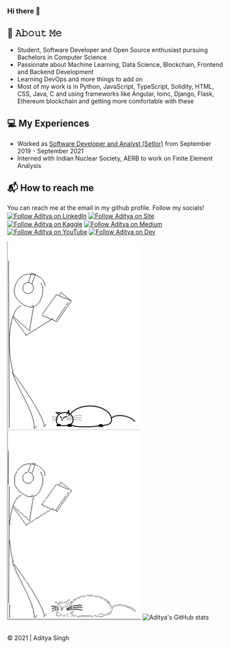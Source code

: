 ### Hi there 👋

<!-- - 🔭 I’m currently working on ...
- 🌱 I’m currently learning ...
- 👯 I’m looking to collaborate on ...
- 🤔 I’m looking for help with ...
- 💬 Ask me about ...
- 📫 How to reach me: ...
- 😄 Pronouns: ...
- ⚡ Fun fact: ... -->

## :book: 𝙰𝚋𝚘𝚞𝚝 𝙼𝚎
- Student, Software Developer and Open Source enthusiast pursuing Bachelors in Computer Science
- Passionate about Machine Learning, Data Science, Blockchain, Frontend and Backend Development
- Learning DevOps and more things to add on
- Most of my work is in Python, JavaScript, TypeScript, Solidity, HTML, CSS, Java, C and using frameworks like Angular, Ioinc, Django, Flask, Ethereum blockchain and getting more comfortable with these

## :computer: My Experiences
- Worked as [Software Developer and Analyst (Setlor)](https://www.setlor.com/) from September 2019 - September 2021
- Interned with Indian Nuclear Society, AERB to work on Finite Element Analysis

## :mailbox_with_mail: How to reach me
You can reach me at the email in my github profile. Follow my socials!<br>
[<img src="https://img.shields.io/badge/LinkedIn-0077B5?style=for-the-badge&logo=linkedin&logoColor=white" height="40em" align="center" alt="Follow Aditya on LinkedIn" title="Follow Aditya on LinkedIn"/>](https://www.linkedin.com/in/aditya-26/)
[<img src="https://img.shields.io/badge/website-000000?style=for-the-badge&logo=About.me&logoColor=white" height="40em" align="center" alt="Follow Aditya on Site" title="Follow Aditya on site"/>](https://aditya26sg.pythonanywhere.com/)
[<img src="https://img.shields.io/badge/Kaggle-20BEFF?style=for-the-badge&logo=Kaggle&logoColor=white" height="40em" align="center" alt="Follow Aditya on Kaggle" title="Follow Aditya on Kaggle"/>](https://www.kaggle.com/aditya26sg)
[<img src="https://img.shields.io/badge/Medium-12100E?style=for-the-badge&logo=medium&logoColor=white" height="40em" align="center" alt="Follow Aditya on Medium" title="Follow Aditya on Medium"/>](https://medium.com/@aditya26sg)
[<img src="https://img.shields.io/badge/YouTube-FF0000?style=for-the-badge&logo=youtube&logoColor=white" height="40em" align="center" alt="Follow Aditya on YouTube" title="Subscribe to YouTube"/>](https://www.youtube.com/channel/UC_Uf_dG5U5dd7FWpL7NA2GQ)
[<img src="https://img.shields.io/badge/dev.to-0A0A0A?style=for-the-badge&logo=devdotto&logoColor=white" height="40em" align="center" alt="Follow Aditya on Dev" title="Follow Aditya on Dev"/>](https://dev.to/aditya172926)

![Gif_light_mode](https://github.com/aditya172926/aditya172926/blob/main/gif_light_mode.gif#gh-light-mode-only)
![Gif_dark_mode](https://github.com/aditya172926/aditya172926/blob/main/gif_dark.gif#gh-dark-mode-only) ![Aditya's GitHub stats](https://github-readme-stats.vercel.app/api?username=aditya172926&show_icons=true&theme=tokyonight)

<br>
© 2021 | Aditya Singh

  
